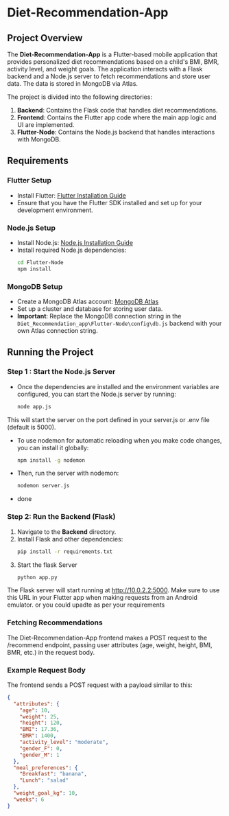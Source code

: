 # Diet-Recommendation-App

## Project Overview
The **Diet-Recommendation-App** is a Flutter-based mobile application that provides personalized diet recommendations based on a child's BMI, BMR, activity level, and weight goals. The application interacts with a Flask backend and a Node.js server to fetch recommendations and store user data. The data is stored in MongoDB via Atlas.

The project is divided into the following directories:

1. **Backend**: Contains the Flask code that handles diet recommendations.
2. **Frontend**: Contains the Flutter app code where the main app logic and UI are implemented.
3. **Flutter-Node**: Contains the Node.js backend that handles interactions with MongoDB.

## Requirements

### Flutter Setup
- Install Flutter: [Flutter Installation Guide](https://flutter.dev/docs/get-started/install)
- Ensure that you have the Flutter SDK installed and set up for your development environment.

### Node.js Setup
- Install Node.js: [Node.js Installation Guide](https://nodejs.org/en/download/)
- Install required Node.js dependencies:
  ```bash
  cd Flutter-Node
  npm install
### MongoDB Setup
- Create a MongoDB Atlas account: [MongoDB Atlas](https://www.mongodb.com/cloud/atlas)
- Set up a cluster and database for storing user data.
- **Important**: Replace the MongoDB connection string in the `Diet_Recommendation_app\Flutter-Node\config\db.js` backend with your own Atlas connection string.


## Running the Project
### Step 1 : Start the Node.js Server
- Once the dependencies are installed and the environment variables are configured, you can start the Node.js server by running:
  ```bash
  node app.js

This will start the server on the port defined in your server.js or .env file (default is 5000).

- To use nodemon for automatic reloading when you make code changes, you can install it globally:

  ```bash
  npm install -g nodemon
- Then, run the server with nodemon:
  ```bash
  nodemon server.js
  
- done
### Step 2: Run the Backend (Flask)
1. Navigate to the **Backend** directory.
2. Install Flask and other dependencies:
   ```bash
   pip install -r requirements.txt
3. Start the flask Server
   ```bash
   python app.py
The Flask server will start running at http://10.0.2.2:5000. Make sure to use this URL in your Flutter app when making requests from an Android emulator. or you could upadte as per your requirements
   
### Fetching Recommendations
The Diet-Recommendation-App frontend makes a POST request to the /recommend endpoint, passing user attributes (age, weight, height, BMI, BMR, etc.) in the request body.

### Example Request Body
The frontend sends a POST request with a payload similar to this:

```json
{
  "attributes": {
    "age": 10,
    "weight": 25,
    "height": 120,
    "BMI": 17.36,
    "BMR": 1400,
    "activity_level": "moderate",
    "gender_F": 0,
    "gender_M": 1
  },
  "meal_preferences": {
    "Breakfast": "banana",
    "Lunch": "salad"
  },
  "weight_goal_kg": 10,
  "weeks": 6
}


